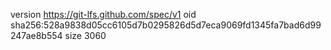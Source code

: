 version https://git-lfs.github.com/spec/v1
oid sha256:528a9838d05cc6105d7b0295826d5d7eca9069fd1345fa7bad6d99247ae8b554
size 3060
